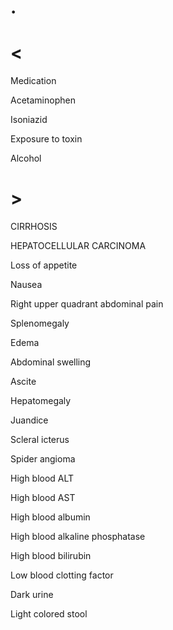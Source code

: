 # .

# <

Medication

Acetaminophen

Isoniazid

Exposure to toxin

Alcohol

# >

CIRRHOSIS

HEPATOCELLULAR CARCINOMA

Loss of appetite

Nausea

Right upper quadrant abdominal pain

Splenomegaly

Edema

Abdominal swelling

Ascite

Hepatomegaly

Juandice

Scleral icterus

Spider angioma

High blood ALT

High blood AST

High blood albumin

High blood alkaline phosphatase

High blood bilirubin

Low blood clotting factor

Dark urine

Light colored stool
